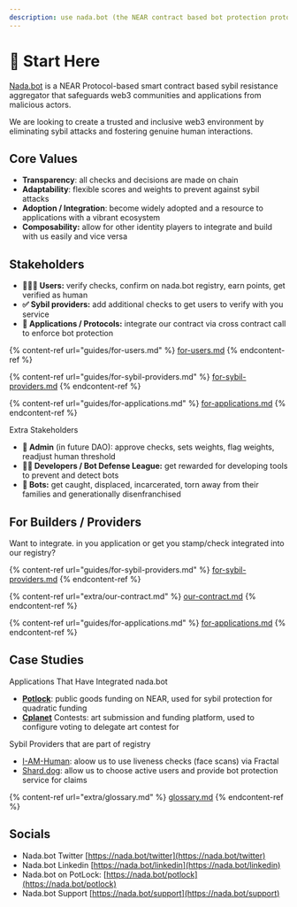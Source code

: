 ```yaml
---
description: use nada.bot (the NEAR contract based bot protection protocol
---
```


# 📍 Start Here

[Nada.bot](http://nada.bot) is a NEAR Protocol-based smart contract based sybil resistance aggregator that safeguards web3 communities and applications from malicious actors.

We are looking to create a trusted and inclusive web3 environment by eliminating sybil attacks and fostering genuine human interactions.

## Core Values

* **Transparency**: all checks and decisions are made on chain
* **Adaptability**: flexible scores and weights to prevent against sybil attacks
* **Adoption / Integration**: become widely adopted and a resource to applications with a vibrant ecosystem
* **Composability:** allow for other identity players to integrate and build with us easily and vice versa

## Stakeholders

* **🙋🏽‍♂️ Users:** verify checks, confirm on nada.bot registry, earn points, get verified as human
* **✅ Sybil providers:** add additional checks to get users to verify with you service
* **📲 Applications / Protocols:** integrate our contract via cross contract call to enforce bot protection

{% content-ref url="guides/for-users.md" %}
[for-users.md](guides/for-users.md)
{% endcontent-ref %}

{% content-ref url="guides/for-sybil-providers.md" %}
[for-sybil-providers.md](guides/for-sybil-providers.md)
{% endcontent-ref %}

{% content-ref url="guides/for-applications.md" %}
[for-applications.md](guides/for-applications.md)
{% endcontent-ref %}

Extra Stakeholders

* **👔 Admin** (in future DAO): approve checks, sets weights, flag weights, readjust human threshold
* **🦹🏽 Developers / Bot Defense League:** get rewarded for developing tools to prevent and detect bots
* **🤖 Bots:** get caught, displaced, incarcerated, torn away from their families and generationally disenfranchised&#x20;



## For Builders / Providers

Want to integrate. in you application or get you stamp/check integrated into our registry?&#x20;

{% content-ref url="guides/for-sybil-providers.md" %}
[for-sybil-providers.md](guides/for-sybil-providers.md)
{% endcontent-ref %}

{% content-ref url="extra/our-contract.md" %}
[our-contract.md](extra/our-contract.md)
{% endcontent-ref %}

{% content-ref url="guides/for-applications.md" %}
[for-applications.md](guides/for-applications.md)
{% endcontent-ref %}

## Case Studies

Applications That Have Integrated nada.bot

* [**Potlock**](https://potlock.org): public goods funding on NEAR, used for sybil protection for quadratic funding
* [**Cplanet**](https://cplanet.org) Contests: art submission and funding platform, used to configure voting to delegate art contest for

Sybil Providers that are part of registry

* [I-AM-Human](https://i-am-human.app): aloow us to use liveness checks (face scans) via Fractal&#x20;
* [Shard.dog](https://shard.dog): allow us to choose active users and provide bot protection service for claims

{% content-ref url="extra/glossary.md" %}
[glossary.md](extra/glossary.md)
{% endcontent-ref %}

## Socials

* Nada.bot Twitter [https://nada.bot/twitter](https://nada.bot/twitter)
* Nada.bot Linkedin [https://nada.bot/linkedin](https://nada.bot/linkedin)
* Nada.bot on PotLock: [https://nada.bot/potlock](https://nada.bot/potlock)
* Nada.bot Support [https://nada.bot/support](https://nada.bot/support)
